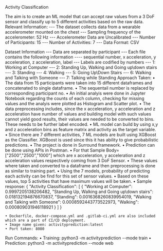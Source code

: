 ﻿Activity Classification

The aim is to create an ML model that can accept raw values from a 3 DoF sensor and classify up to 5 different activities based on the raw data. 
Relevant Information:
   --- The dataset collects data from a wearable accelerometer mounted on the chest
   --- Sampling frequency of the accelerometer: 52 Hz
   --- Accelerometer Data are Uncalibrated
   --- Number of Participants: 15
   --- Number of Activities: 7
   --- Data Format: CSV

Dataset Information
   --- Data are separated by participant
   --- Each file contains the following information
       ---- sequential number, x acceleration, y acceleration, z acceleration, label 
   --- Labels are codified by numbers
       --- 1: Working at Computer
       --- 2: Standing Up, Walking and Going up\down stairs
       --- 3: Standing
       --- 4: Walking
       --- 5: Going Up\Down Stairs
       --- 6: Walking and Talking with Someone
       --- 7: Talking while Standing
 Approach Taken:
    • The data from 15 participants were taken into 15 different dataframes and concatenated to single dataframe.
    • The sequentail number is replaced by corresponding participant no.
    • An initial analyis were done in Jupyter Notebook regarding the counts of each column, checking for missing values and the analyis were plotted as Histogram and Scatter plot.
    • The data preprocessing includes, since the x acceleration, y acceleration and z acceleration have number of values and building model with such values cannot yield good results, their values are needed to be converted to bins. These needs to be further label encoded.
    • ML model can build by using x,y and z acceleration bins as feature matrix and activity as the target variable.
    • Since there are 7 different activities, 7 ML models are built using XGBoost as the Classifier. XGBoost is used since this it has ability to give probabilistic predictions.
    • The project is done in Surround framework.
    • Prediction can be done using APIs in Postman.
    • For that Sample Body=["2500","2500","1000"] which are x acceleration, y acceleration and z acceleration values respectively  coming from 3 DoF Sensor.
    • These values where taken and converted to a dataframe and then preprocessing is done as similar to training part.
    • Using the 7 models, probability of predicting each activity can be find for this set of sensor values.
    • Based on these values, top 5 activities that have maximum values will be taken.
    • Sample response: 
      {
		"Activity Classification": [
		{
			"Working at Computer": 0.9997205138206482,
			"Standing Up, Walking and Going up\\down stairs": 0.018132194876670837,
			"Standing": 0.0016368260839954019,
			"Walking and Talking with Someone": 0.0008592443773522973,
			"Walking": 0.000809031946118921
		}
					]
	}

    • Dockerfile, docker-compose.yml and .gitlab-ci.yml are also included which are a part of CI/CD deployment.
    • Image name given: activityprediction:latest
    • Port taken: 8080
Run Commands:
    • Training: python3 -m activityprediction --mode train
    • Prediction: python3 -m activityprediction --mode web


